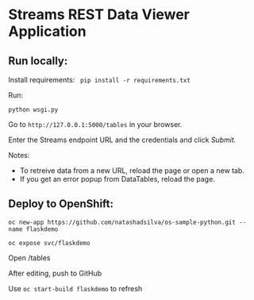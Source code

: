 # Streams REST Data Viewer Application

## Run locally:

Install requirements: ` pip install -r requirements.txt`

Run: 

`python wsgi.py`

Go to `http://127.0.0.1:5000/tables` in your browser.

Enter the Streams endpoint URL and the credentials and click *Submit.*

Notes:
- To retreive data from a new URL, reload the page or open a new tab. 
- If you get an error popup from DataTables, reload the page.

## Deploy to OpenShift:


`oc new-app https://github.com/natashadsilva/os-sample-python.git --name flaskdemo`

`oc expose svc/flaskdemo`

Open <cluster url>/tables

After editing, push to GitHub

Use `oc start-build flaskdemo` to refresh

